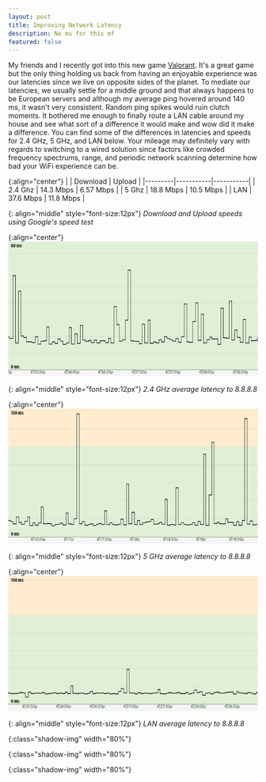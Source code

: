```yaml
---
layout: post
title: Improving Network Latency
description: No ms for this mf
featured: false
---
```

My friends and I recently got into this new game
[Valorant](https://playvalorant.com/en-us/). It's a great game but the only
thing holding us back from having an enjoyable experience was our latencies
since we live on opposite sides of the planet. To mediate our latencies, we
usually settle for a middle ground and that always happens to be European
servers and although my average ping hovered around 140 ms, it wasn't very
consistent. Random ping spikes would ruin clutch moments. It bothered me enough
to finally route a LAN cable around my house and see what sort of a difference
it would make and wow did it make a difference. You can find some of the
differences in latencies and speeds for 2.4 GHz, 5 GHz, and LAN below. Your
mileage may definitely vary with regards to switching to a wired solution since
factors like crowded frequency spectrums, range, and periodic network scanning
determine how bad your WiFi experience can be.

{:align="center"}
|         | Download  | Upload    |
|---------|-----------|-----------|
| 2.4 Ghz | 14.3 Mbps | 6.57 Mbps |
| 5 Ghz   | 18.8 Mbps | 10.5 Mbps |
| LAN     | 37.6 Mbps | 11.8 Mbps |

{: align="middle" style="font-size:12px"}
_Download and Upload speeds using Google's speed test_

{:align="center"}
![2.4ghz]

{: align="middle" style="font-size:12px"}
_2.4 GHz average latency to 8.8.8.8_


{:align="center"}
![5ghz]

{: align="middle" style="font-size:12px"}
_5 GHz average latency to 8.8.8.8_

{:align="center"}
![lan]

{: align="middle" style="font-size:12px"}
_LAN average latency to 8.8.8.8_

[2.4ghz]:/images/2.4ghz.jpg
{:class="shadow-img" width="80%"}

[5ghz]:/images/5ghz.jpg
{:class="shadow-img" width="80%"}

[lan]:/images/lan.jpg
{:class="shadow-img" width="80%"}
